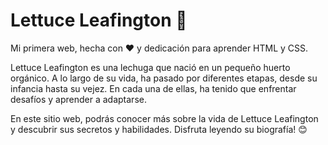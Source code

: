# Lettuce Leafington 🌿
Mi primera web, hecha con ❤️ y dedicación para aprender HTML y CSS.

Lettuce Leafington es una lechuga que nació en un pequeño huerto orgánico. A lo largo de su vida, ha pasado por diferentes etapas, desde su infancia hasta su vejez. En cada una de ellas, ha tenido que enfrentar desafíos y aprender a adaptarse.

En este sitio web, podrás conocer más sobre la vida de Lettuce Leafington y descubrir sus secretos y habilidades. Disfruta leyendo su biografía! 😊
